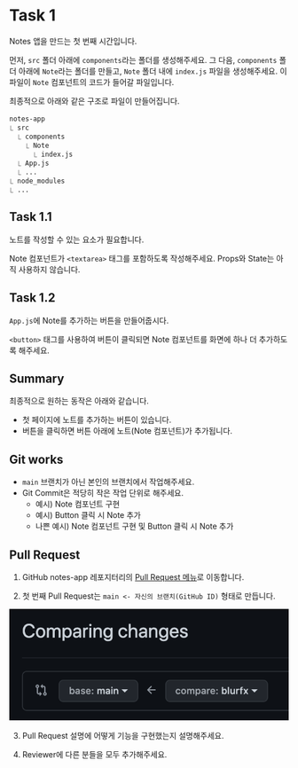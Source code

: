 # Task 1

Notes 앱을 만드는 첫 번째 시간입니다.


먼저, `src` 폴더 아래에 `components`라는 폴더를 생성해주세요. 그 다음, `components` 폴더 아래에 `Note`라는 폴더를 만들고, `Note` 폴더 내에 `index.js` 파일을 생성해주세요. 이 파일이 `Note` 컴포넌트의 코드가 들어갈 파일입니다.

최종적으로 아래와 같은 구조로 파일이 만들어집니다.
```
notes-app
⎿ src
  ⎿ components
    ⎿ Note
      ⎿ index.js 
  ⎿ App.js
  ⎿ ...
⎿ node_modules
⎿ ...
```

## Task 1.1

노트를 작성할 수 있는 요소가 필요합니다.

Note 컴포넌트가 `<textarea>` 태그를 포함하도록 작성해주세요. Props와 State는 아직 사용하지 않습니다.

## Task 1.2

`App.js`에 Note를 추가하는 버튼을 만들어줍시다. 

`<button>` 태그를 사용하여 버튼이 클릭되면 Note 컴포넌트를 화면에 하나 더 추가하도록 해주세요.

## Summary

최종적으로 원하는 동작은 아래와 같습니다.

- 첫 페이지에 노트를 추가하는 버튼이 있습니다.
- 버튼을 클릭하면 버튼 아래에 노트(Note 컴포넌트)가 추가됩니다.

## Git works
- `main` 브랜치가 아닌 본인의 브랜치에서 작업해주세요.
- Git Commit은 적당히 작은 작업 단위로 해주세요.
  - 예시) Note 컴포넌트 구현
  - 예시) Button 클릭 시 Note 추가
  - 나쁜 예시) Note 컴포넌트 구현 및 Button 클릭 시 Note 추가

## Pull Request

1. GitHub notes-app 레포지터리의 [Pull Request 메뉴](https://github.com/floating-points/notes-app/pulls)로 이동합니다.

2. 첫 번째 Pull Request는 `main <- 자신의 브랜치(GitHub ID)` 형태로 만듭니다.

![Pull Request Guide Image](/images/task-01/pr.png)

3. Pull Request 설명에 어떻게 기능을 구현했는지 설명해주세요.

4. Reviewer에 다른 분들을 모두 추가해주세요.